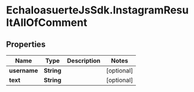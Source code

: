 # EchaloasuerteJsSdk.InstagramResultAllOfComment

## Properties

Name | Type | Description | Notes
------------ | ------------- | ------------- | -------------
**username** | **String** |  | [optional] 
**text** | **String** |  | [optional] 


